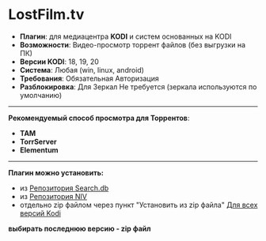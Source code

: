 # **LostFilm.tv**

- **Плагин**: для медиацентра **KODI** и систем основанных на KODI
- **Возможности**: Видео-просмотр торрент файлов (без выгрузки на ПК)
- **Версии KODI**: 18, 19, 20
- **Система**: Любая (win, linux, android)
- **Требования**: Обязательная Авторизация
- **Разблокировка**: Для Зеркал Не требуется (зеркала используются по умолчанию)
____

**Рекомендуемый способ просмотра для Торрентов**:

- **ТАМ** 
- **TorrServer**
- **Elementum**
____
**Плагин можно установить:**
- из [Репозитория Search.db](https://github.com/seppius-xbmc-repo/ru/tree/master/repository.search.db)
- из [Репозитория NIV](https://github.com/NIV82/kodi_repo/tree/main/release/repository.niv)
- отдельно zip файлом через пункт "Установить из zip файла" [Для всех версий Kodi](https://github.com/NIV82/kodi_repo/tree/main/release/plugin.niv.lostfilm)

**выбирать последнюю версию - zip файл**
